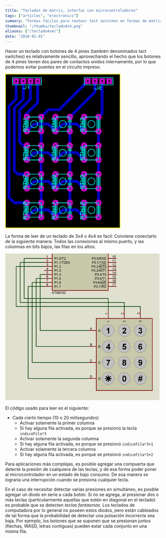 ```yaml
---
title: "Teclados de matriz, interfaz con microcontroladores"
tags: ["articles", "electronics"]
summary: "Formas fáciles para routear tact switches en formas de matriz."
thumbnail: "/thumbs/teclado4x4.png"
aliases: ["/teclado4x4/"]
date: "2010-01-01"
---
```

Hacer un teclado con botones de 4 pines (también denominados tact switches) es relativamente sencillo, aprovechando el hecho que los botones de 4 pines tienen dos pares de contactos unidos internamente, por lo que podemos evitar puentes en el circuito impreso.

![Esquemático teclado 3x4 con tact switches](/images/keypad_lyt.png)

La forma de leer de un teclado de 3x4 o 4x4 es facil: Conviene conectarlo de la siguiente manera: Todos las conexiones al mismo puerto, y las columnas en bits bajos, las filas en los altos:

![Conexión teclado 3x4 a microcontrolador](/images/keypad_conn.png)

El código usado para leer es el siguiente:

* Cada cierto tiempo (10 o 20 milisegundos)
	* Activar solamente la primer columna
	* Si hay alguna fila activada, es porque se presionó la tecla `indiceFila*3`
	* Activar solamente la segunda columna
	* Si hay alguna fila activada, es porque se presionó `indiceFila*3+1`
	* Activar solamente la tercera columna
	* Si hay alguna fila activada, es porque se presionó `indiceFila*3+2`

Para aplicaciones más complejas, es posible agregar una compuerta que detecte la presión de cualquiera de las teclas, y de esa forma poder poner al microcontrolador en un estado de bajo consumo. De esa manera se lograría una interrupción cuando se presiona cualquier tecla. 

En el caso de necesitar detectar varias presiones en simultáneo, es posible agregar un diodo en serie a cada botón. Si no se agrega, al presionar dos o más teclas (particularmente aquellas que estén en diagonal en el teclado) es probable que se detecten *teclas fantasmas*. Los teclados de computadora por lo general no poseen estos diodos, pero están cableados de tal forma que la probabilidad de detectar una pulsación incorrecta sea baja. Por ejemplo, los botones que se suponen que se presionan juntos (flechas, WASD, letras contiguas) pueden estar cada conjunto en una misma fila.
